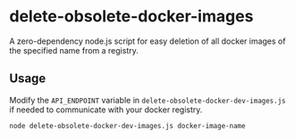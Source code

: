 # delete-obsolete-docker-images

A zero-dependency node.js script for easy deletion of all docker images of the
specified name from a registry.

## Usage

Modify the `API_ENDPOINT` variable in `delete-obsolete-docker-dev-images.js`
if needed to communicate with your docker registry.

```
node delete-obsolete-docker-dev-images.js docker-image-name
```
